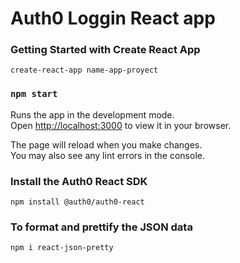 # Auth0 Loggin React app

### Getting Started with Create React App

`create-react-app name-app-proyect`
### `npm start`

Runs the app in the development mode.\
Open [http://localhost:3000](http://localhost:3000) to view it in your browser.

The page will reload when you make changes.\
You may also see any lint errors in the console.

### Install the Auth0 React SDK

`npm install @auth0/auth0-react`

### To format and prettify the JSON data
`npm i react-json-pretty`
